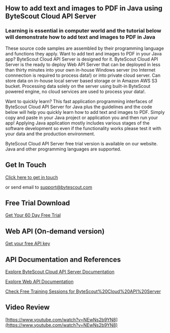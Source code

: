 ## How to add text and images to PDF in Java using ByteScout Cloud API Server

### Learning is essential in computer world and the tutorial below will demonstrate how to add text and images to PDF in Java

These source code samples are assembled by their programming language and functions they apply. Want to add text and images to PDF in your Java app? ByteScout Cloud API Server is designed for it. ByteScout Cloud API Server is the ready to deploy Web API Server that can be deployed in less than thirty minutes into your own in-house Windows server (no Internet connnection is required to process data!) or into private cloud server. Can store data on in-house local server based storage or in Amazon AWS S3 bucket. Processing data solely on the server using built-in ByteScout powered engine, no cloud services are used to process your data!.

Want to quickly learn? This fast application programming interfaces of ByteScout Cloud API Server for Java plus the guidelines and the code below will help you quickly learn how to add text and images to PDF.  Simply copy and paste in your Java project or application you and then run your app! Applying Java application mostly includes various stages of the software development so even if the functionality works please test it with your data and the production environment.

ByteScout Cloud API Server free trial version is available on our website. Java and other programming languages are supported.

## Get In Touch

[Click here to get in touch](https://bytescout.zendesk.com/hc/en-us/requests/new?subject=ByteScout%20Cloud%20API%20Server%20Question)

or send email to [support@bytescout.com](mailto:support@bytescout.com?subject=ByteScout%20Cloud%20API%20Server%20Question) 

## Free Trial Download

[Get Your 60 Day Free Trial](https://bytescout.com/download/web-installer?utm_source=github-readme)

## Web API (On-demand version)

[Get your free API key](https://pdf.co/documentation/api?utm_source=github-readme)

## API Documentation and References

[Explore ByteScout Cloud API Server Documentation](https://bytescout.com/documentation/index.html?utm_source=github-readme)

[Explore Web API Documentation](https://pdf.co/documentation/api?utm_source=github-readme)

[Check Free Training Sessions for ByteScout%20Cloud%20API%20Server](https://academy.bytescout.com/)

## Video Review

[https://www.youtube.com/watch?v=NEwNs2b9YN8](https://www.youtube.com/watch?v=NEwNs2b9YN8)